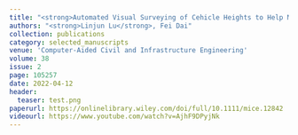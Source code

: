 ```yaml
---
title: "<strong>Automated Visual Surveying of Cehicle Heights to Help Measure the Risk of Overheight Collisions Using Deep Learning and View Geometry</strong>"
authors: "<strong>Linjun Lu</strong>, Fei Dai"
collection: publications
category: selected_manuscripts
venue: 'Computer‐Aided Civil and Infrastructure Engineering'
volume: 38
issue: 2
page: 105257
date: 2022-04-12
header:
  teaser: test.png
paperurl: https://onlinelibrary.wiley.com/doi/full/10.1111/mice.12842
videourl: https://www.youtube.com/watch?v=AjhF9DPyjNk
---
```

